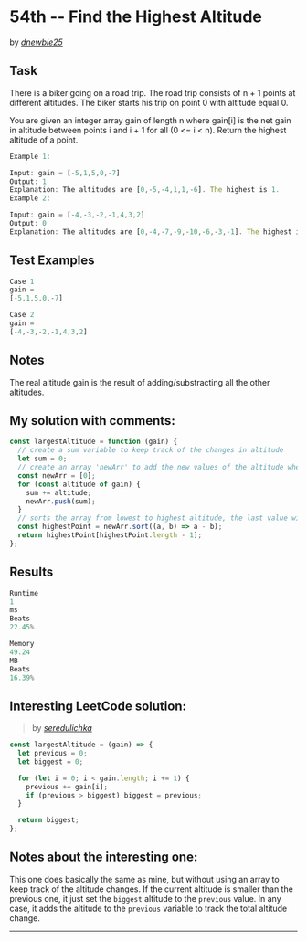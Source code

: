 # 54th -- Find the Highest Altitude

by _[dnewbie25](https://leetcode.com/u/dnewbie25/)_

## Task

There is a biker going on a road trip. The road trip consists of n + 1 points at different altitudes. The biker starts his trip on point 0 with altitude equal 0.

You are given an integer array gain of length n where gain[i] is the net gain in altitude between points i​​​​​​ and i + 1 for all (0 <= i < n). Return the highest altitude of a point.

```js
Example 1:

Input: gain = [-5,1,5,0,-7]
Output: 1
Explanation: The altitudes are [0,-5,-4,1,1,-6]. The highest is 1.
Example 2:

Input: gain = [-4,-3,-2,-1,4,3,2]
Output: 0
Explanation: The altitudes are [0,-4,-7,-9,-10,-6,-3,-1]. The highest is 0.
```

## Test Examples

```js
Case 1
gain =
[-5,1,5,0,-7]

Case 2
gain =
[-4,-3,-2,-1,4,3,2]
```

## Notes

The real altitude gain is the result of adding/substracting all the other altitudes.

## My solution with comments:

```js
const largestAltitude = function (gain) {
  // create a sum variable to keep track of the changes in altitude
  let sum = 0;
  // create an array 'newArr' to add the new values of the altitude when adding the element to 'sum'
  const newArr = [0];
  for (const altitude of gain) {
    sum += altitude;
    newArr.push(sum);
  }
  // sorts the array from lowest to highest altitude, the last value will be the actual altitud change of the whole trip
  const highestPoint = newArr.sort((a, b) => a - b);
  return highestPoint[highestPoint.length - 1];
};
```

## Results

```js
Runtime
1
ms
Beats
22.45%

Memory
49.24
MB
Beats
16.39%
```

## Interesting LeetCode solution:

> by _[seredulichka](https://leetcode.com/problems/find-the-highest-altitude/solutions/2480590/javascript-less-than-86-85-and-faster-than-91-23)_

```js
const largestAltitude = (gain) => {
  let previous = 0;
  let biggest = 0;

  for (let i = 0; i < gain.length; i += 1) {
    previous += gain[i];
    if (previous > biggest) biggest = previous;
  }

  return biggest;
};
```

## Notes about the interesting one:

This one does basically the same as mine, but without using an array to keep track of the altitude changes. If the current altitude is smaller than the previous one, it just set the `biggest` altitude to the `previous` value. In any case, it adds the altitude to the `previous` variable to track the total altitude change.

---
